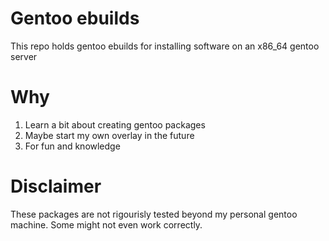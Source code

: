 # Gentoo ebuilds
This repo holds gentoo ebuilds for installing software on an x86_64 gentoo
server

# Why
1. Learn a bit about creating gentoo packages
2. Maybe start my own overlay in the future
3. For fun and knowledge

# Disclaimer
These packages are not rigourisly tested beyond my personal gentoo machine.
Some might not even work correctly.
